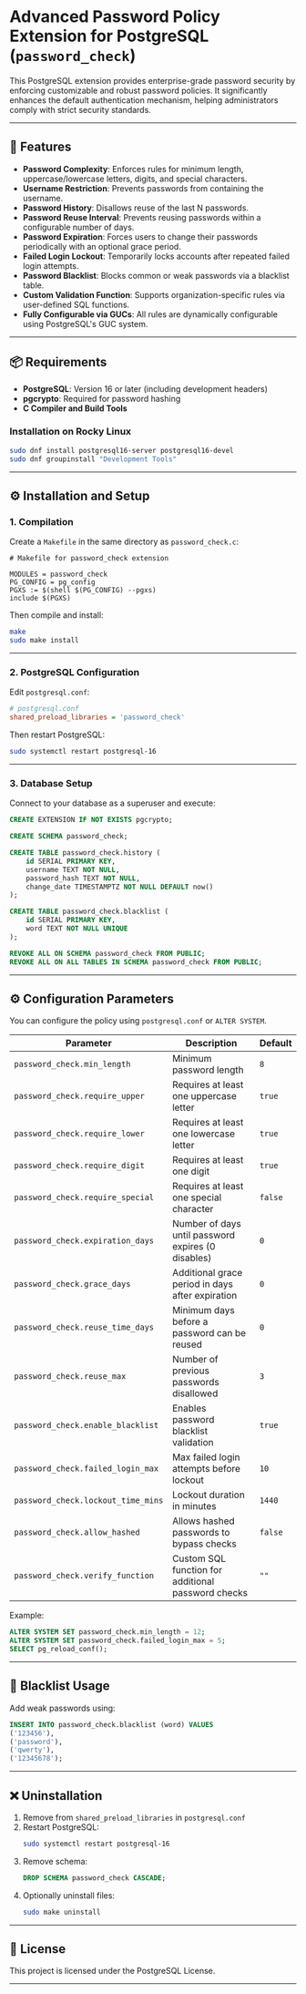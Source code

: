 
# Advanced Password Policy Extension for PostgreSQL (`password_check`)

This PostgreSQL extension provides enterprise-grade password security by enforcing customizable and robust password policies. It significantly enhances the default authentication mechanism, helping administrators comply with strict security standards.

---

## 🔐 Features

- **Password Complexity**: Enforces rules for minimum length, uppercase/lowercase letters, digits, and special characters.
- **Username Restriction**: Prevents passwords from containing the username.
- **Password History**: Disallows reuse of the last N passwords.
- **Password Reuse Interval**: Prevents reusing passwords within a configurable number of days.
- **Password Expiration**: Forces users to change their passwords periodically with an optional grace period.
- **Failed Login Lockout**: Temporarily locks accounts after repeated failed login attempts.
- **Password Blacklist**: Blocks common or weak passwords via a blacklist table.
- **Custom Validation Function**: Supports organization-specific rules via user-defined SQL functions.
- **Fully Configurable via GUCs**: All rules are dynamically configurable using PostgreSQL's GUC system.

---

## 📦 Requirements

- **PostgreSQL**: Version 16 or later (including development headers)
- **pgcrypto**: Required for password hashing
- **C Compiler and Build Tools**

### Installation on Rocky Linux

```bash
sudo dnf install postgresql16-server postgresql16-devel
sudo dnf groupinstall "Development Tools"
```

---

## ⚙️ Installation and Setup

### 1. Compilation

Create a `Makefile` in the same directory as `password_check.c`:

```make
# Makefile for password_check extension

MODULES = password_check
PG_CONFIG = pg_config
PGXS := $(shell $(PG_CONFIG) --pgxs)
include $(PGXS)
```

Then compile and install:

```bash
make
sudo make install
```

---

### 2. PostgreSQL Configuration

Edit `postgresql.conf`:

```ini
# postgresql.conf
shared_preload_libraries = 'password_check'
```

Then restart PostgreSQL:

```bash
sudo systemctl restart postgresql-16
```

---

### 3. Database Setup

Connect to your database as a superuser and execute:

```sql
CREATE EXTENSION IF NOT EXISTS pgcrypto;

CREATE SCHEMA password_check;

CREATE TABLE password_check.history (
    id SERIAL PRIMARY KEY,
    username TEXT NOT NULL,
    password_hash TEXT NOT NULL,
    change_date TIMESTAMPTZ NOT NULL DEFAULT now()
);

CREATE TABLE password_check.blacklist (
    id SERIAL PRIMARY KEY,
    word TEXT NOT NULL UNIQUE
);

REVOKE ALL ON SCHEMA password_check FROM PUBLIC;
REVOKE ALL ON ALL TABLES IN SCHEMA password_check FROM PUBLIC;
```

---

## ⚙️ Configuration Parameters

You can configure the policy using `postgresql.conf` or `ALTER SYSTEM`.

| Parameter                          | Description                                                                 | Default |
|-----------------------------------|-----------------------------------------------------------------------------|---------|
| `password_check.min_length`       | Minimum password length                                                    | `8`     |
| `password_check.require_upper`    | Requires at least one uppercase letter                                     | `true`  |
| `password_check.require_lower`    | Requires at least one lowercase letter                                     | `true`  |
| `password_check.require_digit`    | Requires at least one digit                                                | `true`  |
| `password_check.require_special`  | Requires at least one special character                                    | `false` |
| `password_check.expiration_days`  | Number of days until password expires (0 disables)                         | `0`     |
| `password_check.grace_days`       | Additional grace period in days after expiration                           | `0`     |
| `password_check.reuse_time_days`  | Minimum days before a password can be reused                               | `0`     |
| `password_check.reuse_max`        | Number of previous passwords disallowed                                    | `3`     |
| `password_check.enable_blacklist`| Enables password blacklist validation                                      | `true`  |
| `password_check.failed_login_max`| Max failed login attempts before lockout                                   | `10`    |
| `password_check.lockout_time_mins`| Lockout duration in minutes                                                | `1440`  |
| `password_check.allow_hashed`     | Allows hashed passwords to bypass checks                                   | `false` |
| `password_check.verify_function`  | Custom SQL function for additional password checks                         | `""`    |

Example:

```sql
ALTER SYSTEM SET password_check.min_length = 12;
ALTER SYSTEM SET password_check.failed_login_max = 5;
SELECT pg_reload_conf();
```

---

## 🧱 Blacklist Usage

Add weak passwords using:

```sql
INSERT INTO password_check.blacklist (word) VALUES
('123456'),
('password'),
('qwerty'),
('12345678');
```

---

## ❌ Uninstallation

1. Remove from `shared_preload_libraries` in `postgresql.conf`
2. Restart PostgreSQL:
   ```bash
   sudo systemctl restart postgresql-16
   ```
3. Remove schema:
   ```sql
   DROP SCHEMA password_check CASCADE;
   ```
4. Optionally uninstall files:
   ```bash
   sudo make uninstall
   ```

---

## 📜 License

This project is licensed under the PostgreSQL License.

---

